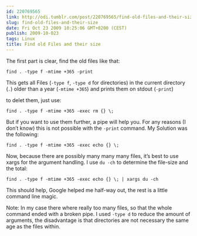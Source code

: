 ```yaml
---
id: 220769565
link: http://odi.tumblr.com/post/220769565/find-old-files-and-their-size
slug: find-old-files-and-their-size
date: Fri Oct 23 2009 10:25:06 GMT+0200 (CEST)
publish: 2009-10-023
tags: Linux
title: Find old Files and their size
---
```



The first part is clear, find the old files like that:

    find . -type f -mtime +365 -print

This gets all Files (`-type f`, `-type d` for directories) in the
current directory (`.`) older than a year (`-mtime +365`) and prints
them on stdout (`-print`)

to delet them, just use:

    find . -type f -mtime +365 -exec rm {} \;

But if you want to use them further, a pipe will help you. For any
reasons (I don’t know) this is not possible with the `-print` command.
My Solution was the following:

    find . -type f -mtime +365 -exec echo {} \;

Now, because there are possibly many many many files, it’s best to use
xargs for the argument handling. I use `du -ch` to determine the
file-size and the total:

    find . -type f -mtime +365 -exec echo {} \; | xargs du -ch

This should help, Google helped me half-way out, the rest is a little
command line magic.

Note: In my case there where really too many files, so that the whole
command ended with a broken pipe. I used `-type d` to reduce the amount
of arguments, the disadvantage is that directories are not necessary the
same age as the files within.

